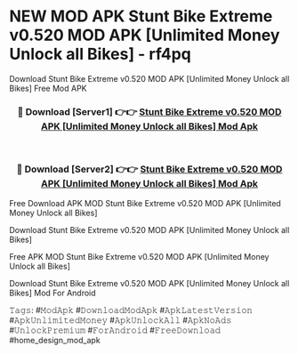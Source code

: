 # NEW MOD APK Stunt Bike Extreme v0.520 MOD APK [Unlimited Money Unlock all Bikes] - rf4pq
Download Stunt Bike Extreme v0.520 MOD APK [Unlimited Money Unlock all Bikes] Free Mod APK

<div align="center">
<h3>🔴 Download [Server1] 👉👉 <a href="https://apk-comot.site?title=Stunt_Bike_Extreme_v0.520_MOD_APK_[Unlimited_Money_Unlock_all_Bikes]">Stunt Bike Extreme v0.520 MOD APK [Unlimited Money Unlock all Bikes] Mod Apk</a></h3><br>

<h3>🔴 Download [Server2] 👉👉 <a href="https://apk-comot.site?title=Stunt_Bike_Extreme_v0.520_MOD_APK_[Unlimited_Money_Unlock_all_Bikes]">Stunt Bike Extreme v0.520 MOD APK [Unlimited Money Unlock all Bikes] Mod Apk</a></h3>
</div>


Free Download APK MOD Stunt Bike Extreme v0.520 MOD APK [Unlimited Money Unlock all Bikes]

Download Stunt Bike Extreme v0.520 MOD APK [Unlimited Money Unlock all Bikes] 

Free APK MOD Stunt Bike Extreme v0.520 MOD APK [Unlimited Money Unlock all Bikes] 

Download Stunt Bike Extreme v0.520 MOD APK [Unlimited Money Unlock all Bikes] Mod For Android

𝚃𝚊𝚐𝚜: #𝙼𝚘𝚍𝙰𝚙𝚔 #𝙳𝚘𝚠𝚗𝚕𝚘𝚊𝚍𝙼𝚘𝚍𝙰𝚙𝚔 #𝙰𝚙𝚔𝙻𝚊𝚝𝚎𝚜𝚝𝚅𝚎𝚛𝚜𝚒𝚘𝚗 #𝙰𝚙𝚔𝚄𝚗𝚕𝚒𝚖𝚒𝚝𝚎𝚍𝙼𝚘𝚗𝚎𝚢 #𝙰𝚙𝚔𝚄𝚗𝚕𝚘𝚌𝚔𝙰𝚕𝚕 #𝙰𝚙𝚔𝙽𝚘𝙰𝚍𝚜 #𝚄𝚗𝚕𝚘𝚌𝚔𝙿𝚛𝚎𝚖𝚒𝚞𝚖 #𝙵𝚘𝚛𝙰𝚗𝚍𝚛𝚘𝚒𝚍 #𝙵𝚛𝚎𝚎𝙳𝚘𝚠𝚗𝚕𝚘𝚊𝚍 #home_design_mod_apk